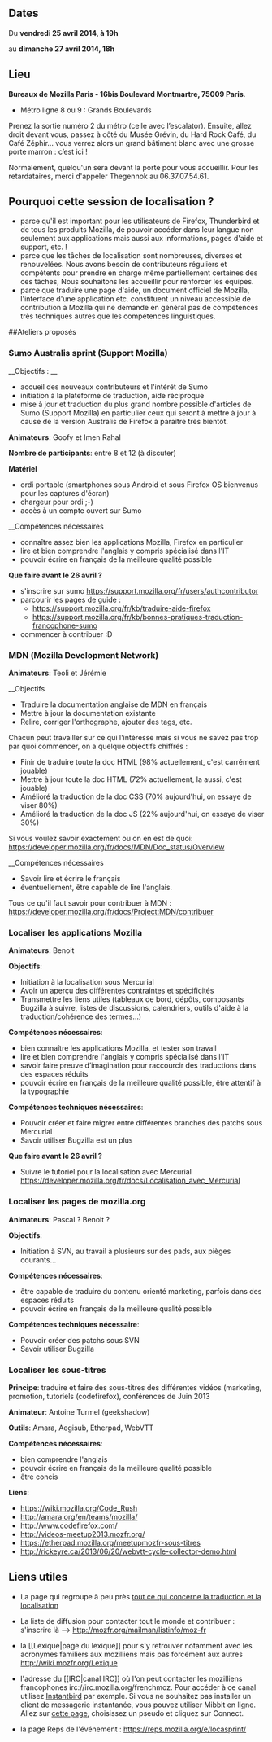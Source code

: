 ## Dates

Du __vendredi 25 avril 2014, à 19h__

au __dimanche 27 avril 2014, 18h__

## Lieu
__Bureaux de Mozilla Paris - 16bis Boulevard Montmartre, 75009 Paris__.
* Métro ligne 8 ou 9 : Grands Boulevards

Prenez la sortie numéro 2 du métro (celle avec l’escalator).
Ensuite, allez droit devant vous, passez à côté du Musée Grévin, du Hard Rock Café, du Café Zéphir… vous verrez alors un grand bâtiment blanc avec une grosse porte marron : c’est ici !

Normalement, quelqu'un sera devant la porte pour vous accueillir. Pour les retardataires, merci d'appeler Thegennok au 06.37.07.54.61. 

## Pourquoi cette session de localisation&nbsp;?
* parce qu'il est important pour les utilisateurs de Firefox, Thunderbird et de tous les produits Mozilla, de pouvoir accéder dans leur langue non seulement aux applications mais aussi aux informations, pages d'aide et support, etc. !
* parce que les tâches de localisation sont nombreuses, diverses et renouvelées. Nous avons besoin de contributeurs réguliers et compétents pour prendre en charge même partiellement certaines des ces tâches, Nous souhaitons les accueillir pour renforcer les équipes.
* parce que traduire une page d'aide, un document officiel de Mozilla, l'interface d'une application etc. constituent un niveau accessible de contribution à Mozilla qui ne demande en général pas de compétences très techniques autres que les compétences linguistiques.

##Ateliers proposés

###  Sumo Australis sprint (Support Mozilla)
__Objectifs : __
* accueil des nouveaux contributeurs et l'intérêt de Sumo
* initiation à la plateforme de traduction, aide réciproque
* mise à jour et traduction du plus grand nombre possible d'articles de Sumo (Support Mozilla) en particulier ceux qui seront à mettre à jour à cause de la version Australis de Firefox à paraître très bientôt.  


__Animateurs__:
Goofy et Imen Rahal

__Nombre de participants__:
entre 8 et 12 (à discuter)

__Matériel__

* ordi portable (smartphones sous Android et sous Firefox OS bienvenus pour les captures d'écran)
* chargeur pour ordi ;-)
* accès à un compte ouvert sur Sumo


__Compétences nécessaires 

* connaître assez bien les applications Mozilla, Firefox en particulier
* lire et bien comprendre l'anglais y compris spécialisé dans l'IT
* pouvoir écrire en français de la meilleure qualité possible


__Que faire avant le 26 avril ?__

* s'inscrire sur sumo https://support.mozilla.org/fr/users/authcontributor
* parcourir les pages de guide :
    * https://support.mozilla.org/fr/kb/traduire-aide-firefox
    * https://support.mozilla.org/fr/kb/bonnes-pratiques-traduction-francophone-sumo
* commencer à contribuer :D

###  MDN (Mozilla Development Network)
__Animateurs__: Teoli et Jérémie

__Objectifs

* Traduire la documentation anglaise de MDN en français
* Mettre à jour la documentation existante
* Relire, corriger l'orthographe, ajouter des tags, etc.


Chacun peut travailler sur ce qui l'intéresse mais si vous ne savez pas trop par quoi commencer, on a quelque objectifs chiffrés :

* Finir de traduire toute la doc HTML (98% actuellement, c'est carrément jouable)
* Mettre à jour toute la doc HTML (72% actuellement, la aussi, c'est jouable)
* Amélioré la traduction de la doc CSS (70% aujourd'hui, on essaye de viser 80%)
* Amélioré la traduction de la doc JS (22% aujourd'hui, on essaye de viser 30%)


Si vous voulez savoir exactement ou on en est de quoi: https://developer.mozilla.org/fr/docs/MDN/Doc_status/Overview

__Compétences nécessaires

* Savoir lire et écrire le français
* éventuellement, être capable de lire l'anglais.


Tous ce qu'il faut savoir pour contribuer à MDN : https://developer.mozilla.org/fr/docs/Project:MDN/contribuer

###  Localiser les applications Mozilla

__Animateurs__: Benoit 

__Objectifs__:

* Initiation à la localisation sous Mercurial
* Avoir un aperçu des différentes contraintes et spécificités
* Transmettre les liens utiles (tableaux de bord, dépôts, composants Bugzilla à suivre, listes de discussions, calendriers, outils d'aide à la traduction/cohérence des termes…)


__Compétences nécessaires__:

* bien connaître les applications Mozilla, et tester son travail
* lire et bien comprendre l'anglais y compris spécialisé dans l'IT
* savoir faire preuve d’imagination pour raccourcir des traductions dans des espaces réduits
* pouvoir écrire en français de la meilleure qualité possible, être attentif à la typographie


__Compétences techniques nécessaires__:
* Pouvoir créer et faire migrer entre différentes branches des patchs sous Mercurial
* Savoir utiliser Bugzilla est un plus


__Que faire avant le 26 avril ?__
* Suivre le tutoriel pour la localisation avec Mercurial https://developer.mozilla.org/fr/docs/Localisation_avec_Mercurial

###  Localiser les pages de mozilla.org

__Animateurs__: Pascal ? Benoit ?

__Objectifs__:

* Initiation à SVN, au travail à plusieurs sur des pads, aux pièges courants…


__Compétences nécessaires__:

* être capable de traduire du contenu orienté marketing, parfois dans des espaces réduits
* pouvoir écrire en français de la meilleure qualité possible


__Compétences techniques nécessaire__:

* Pouvoir créer des patchs sous SVN
* Savoir utiliser Bugzilla

### Localiser les sous-titres

__Principe__: traduire et faire des sous-titres des différentes vidéos (marketing, promotion, tutoriels (codefirefox), conférences de Juin 2013

__Animateur__: Antoine Turmel (geekshadow)

__Outils__: Amara, Aegisub, Etherpad, WebVTT

__Compétences nécessaires__: 

* bien comprendre l'anglais
* pouvoir écrire en français de la meilleure qualité possible
* être concis


__Liens__:

* https://wiki.mozilla.org/Code_Rush
* http://amara.org/en/teams/mozilla/
* http://www.codefirefox.com/
* http://videos-meetup2013.mozfr.org/
* https://etherpad.mozilla.org/meetupmozfr-sous-titres
* http://rickeyre.ca/2013/06/20/webvtt-cycle-collector-demo.html

## Liens utiles


* La page qui regroupe à peu près [tout ce qui concerne la traduction et la localisation](http://wiki.mozfr.org/Cat%C3%A9gorie:Traduction) 
* La liste de diffusion pour contacter tout le monde et contribuer : s'inscrire là --&gt; http://mozfr.org/mailman/listinfo/moz-fr

* la [[Lexique|page du lexique]] pour s'y retrouver notamment avec les acronymes familiers aux mozilliens mais pas forcément aux autres http://wiki.mozfr.org/Lexique

* l'adresse du [[IRC|canal IRC]] où l'on peut contacter les mozilliens francophones irc://irc.mozilla.org/frenchmoz. Pour accéder à ce canal utilisez [Instantbird](http://www.instantbird.com/) par exemple. Si vous ne souhaitez pas installer un client de messagerie instantanée, vous pouvez utiliser Mibbit en ligne. Allez sur [cette page](http://w.mibbit.com/?server=irc.mozilla.org&channel=%23frenchmoz), choisissez un pseudo et cliquez sur Connect.

* la page Reps de l'événement : https://reps.mozilla.org/e/locasprint/
